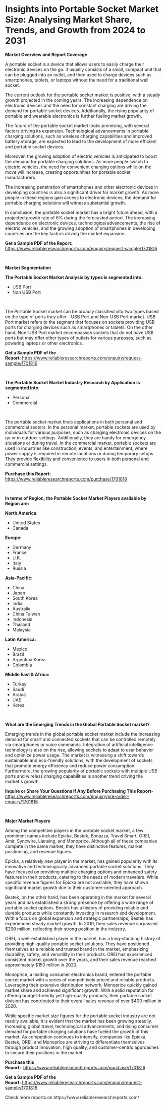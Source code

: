 <p><h1>Insights into Portable Socket Market Size: Analysing Market Share, Trends, and Growth from 2024 to 2031</h1></p><p><strong>Market Overview and Report Coverage</strong></p>
<p><p>A portable socket is a device that allows users to easily charge their electronic devices on the go. It usually consists of a small, compact unit that can be plugged into an outlet, and then used to charge devices such as smartphones, tablets, or laptops without the need for a traditional wall socket.</p><p>The current outlook for the portable socket market is positive, with a steady growth projected in the coming years. The increasing dependence on electronic devices and the need for constant charging are driving the demand for portable socket devices. Additionally, the rising popularity of portable and wearable electronics is further fueling market growth.</p><p>The future of the portable socket market looks promising, with several factors driving its expansion. Technological advancements in portable charging solutions, such as wireless charging capabilities and improved battery storage, are expected to lead to the development of more efficient and portable socket devices.</p><p>Moreover, the growing adoption of electric vehicles is anticipated to boost the demand for portable charging solutions. As more people switch to electric vehicles, the need for convenient charging options while on the move will increase, creating opportunities for portable socket manufacturers.</p><p>The increasing penetration of smartphones and other electronic devices in developing countries is also a significant driver for market growth. As more people in these regions gain access to electronic devices, the demand for portable charging solutions will witness substantial growth.</p><p>In conclusion, the portable socket market has a bright future ahead, with a projected growth rate of 6% during the forecasted period. The increasing dependence on electronic devices, technological advancements, the rise of electric vehicles, and the growing adoption of smartphones in developing countries are the key factors driving the market expansion.</p></p>
<p><strong>Get a Sample PDF of the Report:</strong> <a href="https://www.reliableresearchreports.com/enquiry/request-sample/1701816">https://www.reliableresearchreports.com/enquiry/request-sample/1701816</a></p>
<p>&nbsp;</p>
<p><strong>Market Segmentation</strong></p>
<p><strong>The Portable Socket Market Analysis by types is segmented into:</strong></p>
<p><ul><li>USB Port</li><li>Non USB Port</li></ul></p>
<p>&nbsp;</p>
<p><p>The Portable Socket market can be broadly classified into two types based on the type of ports they offer - USB Port and Non-USB Port market. USB Port market refers to the segment that focuses on sockets providing USB ports for charging devices such as smartphones or tablets. On the other hand, Non-USB Port market encompasses sockets that do not have USB ports but may offer other types of outlets for various purposes, such as powering laptops or other electronics.</p></p>
<p><strong>Get a Sample PDF of the Report:</strong>&nbsp;<a href="https://www.reliableresearchreports.com/enquiry/request-sample/1701816">https://www.reliableresearchreports.com/enquiry/request-sample/1701816</a></p>
<p>&nbsp;</p>
<p><strong>The Portable Socket Market Industry Research by Application is segmented into:</strong></p>
<p><ul><li>Personal</li><li>Commercial</li></ul></p>
<p>&nbsp;</p>
<p><p>The portable socket market finds applications in both personal and commercial sectors. In the personal market, portable sockets are used by individuals for various purposes, such as charging electronic devices on the go or in outdoor settings. Additionally, they are handy for emergency situations or during travel. In the commercial market, portable sockets are used in industries like construction, events, and entertainment, where power supply is required in remote locations or during temporary setups. They provide flexibility and convenience to users in both personal and commercial settings.</p></p>
<p><strong>Purchase this Report:</strong>&nbsp; <a href="https://www.reliableresearchreports.com/purchase/1701816">https://www.reliableresearchreports.com/purchase/1701816</a></p>
<p>&nbsp;</p>
<p><strong>In terms of Region, the Portable Socket Market Players available by Region are:</strong></p>
<p>
    <p> <strong> North America: </strong>
        <ul>
            <li>United States</li>
            <li>Canada</li>
        </ul>
        </p> 
    <p> <strong> Europe: </strong>
        <ul>
            <li>Germany</li>
            <li>France</li>
            <li>U.K.</li>
            <li>Italy</li>
            <li>Russia</li>
        </ul>
        </p> 
    <p> <strong> Asia-Pacific: </strong>
        <ul>
            <li>China</li>
            <li>Japan</li>
            <li>South Korea</li>
            <li>India</li>
            <li>Australia</li>
            <li>China Taiwan</li>
            <li>Indonesia</li>
            <li>Thailand</li>
            <li>Malaysia</li>
        </ul>
        </p> 
    <p> <strong> Latin America: </strong>
        <ul>
            <li>Mexico</li>
            <li>Brazil</li>
            <li>Argentina Korea</li>
            <li>Colombia</li>
        </ul>
        </p> 
    <p> <strong> Middle East & Africa: </strong>
        <ul>
            <li>Turkey</li>
            <li>Saudi</li>
            <li>Arabia</li>
            <li>UAE</li>
            <li>Korea</li>
        </ul>
    </p>
    </p>
<p>&nbsp;</p>
<p><strong>What are the Emerging Trends in the Global Portable Socket market?</strong></p>
<p><p>Emerging trends in the global portable socket market include the increasing demand for smart and connected sockets that can be controlled remotely via smartphones or voice commands. Integration of artificial intelligence technology is also on the rise, allowing sockets to adapt to user behavior and optimize power usage. The market is witnessing a shift towards sustainable and eco-friendly solutions, with the development of sockets that promote energy efficiency and reduce power consumption. Furthermore, the growing popularity of portable sockets with multiple USB ports and wireless charging capabilities is another trend driving the market's growth.</p></p>
<p><strong>Inquire or Share Your Questions If Any Before Purchasing This Report</strong>- <a href="https://www.reliableresearchreports.com/enquiry/pre-order-enquiry/1701816">https://www.reliableresearchreports.com/enquiry/pre-order-enquiry/1701816</a></p>
<p>&nbsp;</p>
<p><strong>Major Market Players</strong></p>
<p><p>Among the competitive players in the portable socket market, a few prominent names include Epicka, Bestek, Bonazza, Travel Smart, OREI, Amir, Syncwire, Liansing, and Monoprice. Although all of these companies compete in the same market, they have distinctive features, market positioning, and revenue figures.</p><p>Epicka, a relatively new player in the market, has gained popularity with its innovative and technologically advanced portable socket solutions. They have focused on providing multiple charging options and enhanced safety features in their products, catering to the needs of modern travelers. While specific revenue figures for Epicka are not available, they have shown significant market growth due to their customer-oriented approach.</p><p>Bestek, on the other hand, has been operating in the market for several years and has established a strong presence by offering a wide range of portable socket options. Bestek has a history of providing reliable and durable products while constantly investing in research and development. With a focus on global expansion and strategic partnerships, Bestek has experienced steady market growth. In 2019, their sales revenue surpassed $200 million, reflecting their strong position in the industry.</p><p>OREI, a well-established player in the market, has a long-standing history of providing high-quality portable socket solutions. They have positioned themselves as a reliable and trusted brand in the market, emphasizing durability, safety, and versatility in their products. OREI has experienced consistent market growth over the years, and their sales revenue reached approximately $150 million in 2020.</p><p>Monoprice, a leading consumer electronics brand, entered the portable socket market with a series of competitively priced and reliable products. Leveraging their extensive distribution network, Monoprice quickly gained market share and achieved significant growth. With a solid reputation for offering budget-friendly yet high-quality products, their portable socket division has contributed to their overall sales revenue of over $400 million in 2020.</p><p>While specific market size figures for the portable socket industry are not readily available, it is evident that the market has been growing steadily. Increasing global travel, technological advancements, and rising consumer demand for portable charging solutions have fueled the growth of this market. As competition continues to intensify, companies like Epicka, Bestek, OREI, and Monoprice are striving to differentiate themselves through product innovation, high quality, and customer-centric approaches to secure their positions in the market.</p></p>
<p><strong>Purchase this Report:</strong>&nbsp;&nbsp;<a href="https://www.reliableresearchreports.com/purchase/1701816">https://www.reliableresearchreports.com/purchase/1701816</a></p>
<p></p>
<p><strong>Get a Sample PDF of the Report:</strong>&nbsp;<a href="https://www.reliableresearchreports.com/enquiry/request-sample/1701816">https://www.reliableresearchreports.com/enquiry/request-sample/1701816</a></p>
<p>Check more reports on https://www.reliableresearchreports.com/</p>